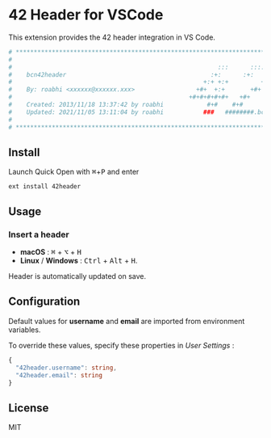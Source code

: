 # 42 Header for VSCode

This extension provides the 42 header integration in VS Code.

```bash
# **************************************************************************** #
#                                                                              #
#                                                         :::      ::::::::    #
#    bcn42header                                        :+:      :+:    :+:    #
#                                                     +:+ +:+         +:+      #
#    By: roabhi <xxxxxx@xxxxxx.xxx>                 +#+  +:+       +#+         #
#                                                 +#+#+#+#+#+   +#+            #
#    Created: 2013/11/18 13:37:42 by roabhi            #+#    #+#              #
#    Updated: 2021/11/05 13:11:04 by roabhi           ###   ########.bcn       #
#                                                                              #
# **************************************************************************** #
```

## Install

Launch Quick Open with <kbd>⌘</kbd>+<kbd>P</kbd> and enter
```
ext install 42header
```

## Usage

### Insert a header
 - **macOS** : <kbd>⌘</kbd> + <kbd>⌥</kbd> + <kbd>H</kbd>
 - **Linux** / **Windows** : <kbd>Ctrl</kbd> + <kbd>Alt</kbd> + <kbd>H</kbd>.

Header is automatically updated on save.


## Configuration

Default values for **username** and **email** are imported from environment variables.

To override these values, specify these properties in *User Settings* :

```ts
{
  "42header.username": string,
  "42header.email": string
}
```

## License

MIT
